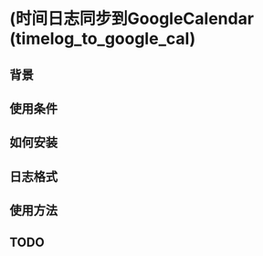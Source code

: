 # (时间日志同步到GoogleCalendar (timelog_to_google_cal)

## 背景
## 使用条件

## 如何安装
## 日志格式

## 使用方法

## TODO



